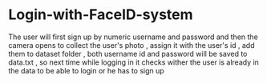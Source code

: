 # Login-with-FaceID-system
The user will first sign up by numeric username and password and then the camera opens to collect the user's photo , assign it with the user's id ,
add them to dataset folder , both username id and password will be saved to data.txt , so next time while logging in it checks wither the user is already in the data to be able 
to login or he has to sign up  
